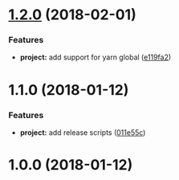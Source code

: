 <a name="1.2.0"></a>
# [1.2.0](https://github.com/SpoonX/plugin-discovery/compare/v1.1.0...v1.2.0) (2018-02-01)


### Features

* **project:** add support for yarn global ([e119fa2](https://github.com/SpoonX/plugin-discovery/commit/e119fa2))



<a name="1.1.0"></a>
# 1.1.0 (2018-01-12)


### Features

* **project:** add release scripts ([011e55c](https://github.com/SpoonX/plugin-discovery/commit/011e55c))



<a name="1.0.0"></a>
# 1.0.0 (2018-01-12)
